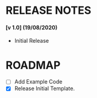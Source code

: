 # RELEASE NOTES
#### [v 1.0] (19/08/2020)
* Initial Release 

# ROADMAP 
- [ ] Add Example Code
- [x] Release Initial Template. 
